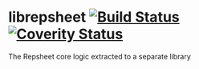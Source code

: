 librepsheet  [![Build Status](https://secure.travis-ci.org/repsheet/librepsheet.png)](http://travis-ci.org/repsheet/librepsheet?branch=master) [![Coverity Status](https://scan.coverity.com/projects/1749)](https://scan.coverity.com/projects/1749)
===========

The Repsheet core logic extracted to a separate library
